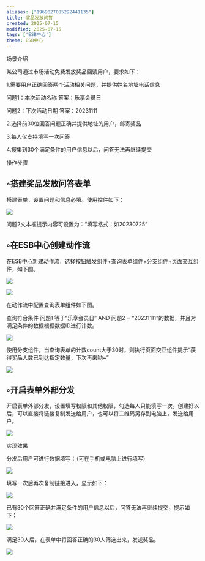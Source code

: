 ```yaml
---
aliases: ["1969027085292441135"]
title: 奖品发放问答
created: 2025-07-15
modified: 2025-07-15
tags: ['ESB中心']
theme: ESB中心
---
```


场景介绍

某公司通过市场活动免费发放奖品回馈用户，要求如下：

1.需要用户正确回答两个活动相关问题，并提供姓名地址电话信息

问题1：本次活动名称 答案：乐享会员日

问题2：下次活动日期 答案：20231111

2.选择前30位回答问题正确并提供地址的用户，邮寄奖品

3.每人仅支持填写一次问答

4.搜集到30个满足条件的用户信息以后，问答无法再继续提交

操作步骤

## ◦搭建奖品发放问答表单

搭建表单，设置问题和信息必填。使用控件如下：

![](97495a507bda2ba92f42f1f332c92096.jpg)

问题2文本框提示内容可设置为：“填写格式：如20230725”

## ◦在ESB中心创建动作流

在ESB中心新建动作流，选择按钮触发组件+查询表单组件+分支组件+页面交互组件，如下图。

![](0151b955ad251c676961f0db353ddf43.jpg)

![](2c907eaa1ee042287f62dc60849e4f6f.jpg)

在动作流中配置查询表单组件如下图。

查询符合条件 问题1 等于“乐享会员日” AND 问题2 = “20231111”的数据，并且对满足条件的数据根据数据ID进行计数。

![](28d8948008fcb617075a9b790fb8161a.jpg)

使用分支组件，当查询表单的计数count大于30时，则执行页面交互组件提示“获得奖品人数已到达指定数量，下次再来哟~”

![](07bed4652f9cd996c9f80f3de715d7e1.jpg)

## ◦开启表单外部分发

开启表单外部分发，设置填写权限和其他权限，勾选每人只能填写一次。创建好以后，可以直接将链接复制发送给用户，也可以将二维码另存到电脑上，发送给用户。

![](4de2a2e359da2929d07070f1cd3a1706.jpg)

实现效果

分发后用户可进行数据填写：（可在手机或电脑上进行填写）

![](12cbe10020667742d137f6609a56f03c.jpg)

填写一次后再次复制链接进入，显示如下：

![](270a650543efca034a497375d6c3a038.jpg)

已有30个回答正确并满足条件的用户信息以后，问答无法再继续提交，提示如下：

![](d02ae429cac5dff4e74c1f6fcc3191f8.jpg)

满足30人后，在表单中将回答正确的30人筛选出来，发送奖品。

![](1f7892d0d3e6454e85a41b0d530ed115.jpg)